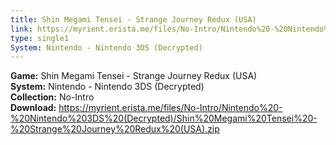 ```yaml
---
title: Shin Megami Tensei - Strange Journey Redux (USA)
link: https://myrient.erista.me/files/No-Intro/Nintendo%20-%20Nintendo%203DS%20(Decrypted)/Shin%20Megami%20Tensei%20-%20Strange%20Journey%20Redux%20(USA).zip
type: single1
System: Nintendo - Nintendo 3DS (Decrypted)
---
```

<b>Game:</b> Shin Megami Tensei - Strange Journey Redux (USA)<br>
<b>System:</b> Nintendo - Nintendo 3DS (Decrypted)<br>
<b>Collection:</b> No-Intro<br>
<b>Download:</b> https://myrient.erista.me/files/No-Intro/Nintendo%20-%20Nintendo%203DS%20(Decrypted)/Shin%20Megami%20Tensei%20-%20Strange%20Journey%20Redux%20(USA).zip